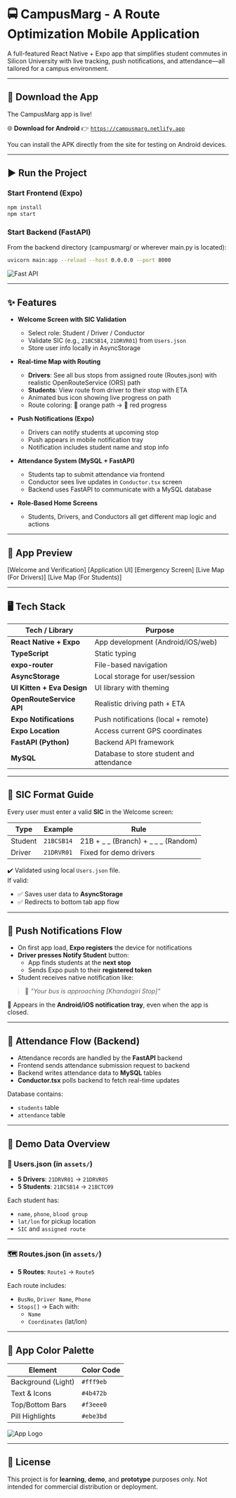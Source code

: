 # 🚍 CampusMarg - A Route Optimization Mobile Application

A full-featured React Native + Expo app that simplifies student commutes in Silicon University with live tracking, push notifications, and attendance—all tailored for a campus environment.

---

## 📲 Download the App

The CampusMarg app is live!

🌐 **Download for Android** 👉 [`https://campusmarg.netlify.app`](https://campusmarg.netlify.app)

You can install the APK directly from the site for testing on Android devices.

---

## ▶️ Run the Project

### Start Frontend (Expo)

```bash
npm install
npm start
```
### Start Backend (FastAPI)
From the backend directory (campusmarg/ or wherever main.py is located):

```bash
uvicorn main:app --reload --host 0.0.0.0 --port 8000
```
![Fast API](https://github.com/user-attachments/assets/b30799a0-e2a2-4a41-a22b-1a2df3852820)

---

## ✨ Features

- **Welcome Screen with SIC Validation**
  - Select role: Student / Driver / Conductor
  - Validate SIC (e.g., `21BCSB14`, `21DRVR01`) from `Users.json`
  - Store user info locally in AsyncStorage

- **Real-time Map with Routing**
  - **Drivers**: See all bus stops from assigned route (Routes.json) with realistic OpenRouteService (ORS) path
  - **Students**: View route from driver to their stop with ETA
  - Animated bus icon showing live progress on path
  - Route coloring: 🔶 orange path → 🔴 red progress

- **Push Notifications (Expo)**
  - Drivers can notify students at upcoming stop
  - Push appears in mobile notification tray
  - Notification includes student name and stop info

- **Attendance System (MySQL + FastAPI)**
  - Students tap to submit attendance via frontend
  - Conductor sees live updates in `Conductor.tsx` screen
  - Backend uses FastAPI to communicate with a MySQL database

- **Role-Based Home Screens**
  - Students, Drivers, and Conductors all get different map logic and actions

---

## 📸 App Preview

[Welcome and Verification]
[Application UI]
[Emergency Screen]
[Live Map (For Drivers)]
[Live Map (For Students)]

---

## 🖥️ Tech Stack

| Tech / Library             | Purpose                                  |
|----------------------------|------------------------------------------|
| **React Native + Expo**    | App development (Android/iOS/web)        |
| **TypeScript**             | Static typing                            |
| **expo-router**            | File-based navigation                    |
| **AsyncStorage**           | Local storage for user/session           |
| **UI Kitten + Eva Design** | UI library with theming                  |
| **OpenRouteService API**   | Realistic driving path + ETA             |
| **Expo Notifications**     | Push notifications (local + remote)      |
| **Expo Location**          | Access current GPS coordinates           |
| **FastAPI (Python)**       | Backend API framework                    |
| **MySQL**                  | Database to store student and attendance |

---

## 👤 SIC Format Guide

Every user must enter a valid **SIC** in the Welcome screen:

| Type    | Example     | Rule                 |
|---------|-------------|----------------------|
| Student | `21BCSB14`  | 21B + _ _ (Branch) + _ _ _ (Random) |
| Driver  | `21DRVR01`  | Fixed for demo drivers |

✔️ Validated using local `Users.json` file.  
If valid:

- ✅ Saves user data to **AsyncStorage**
- ✅ Redirects to bottom tab app flow

---

## 🔔 Push Notifications Flow

- On first app load, **Expo registers** the device for notifications
- **Driver presses Notify Student** button:
  - App finds students at the **next stop**
  - Sends Expo push to their **registered token**
- Student receives native notification like:

> 🔔 _"Your bus is approaching [Khandagiri Stop]"_

🧭 Appears in the **Android/iOS notification tray**, even when the app is closed.

---

## 📝 Attendance Flow (Backend)

- Attendance records are handled by the **FastAPI** backend
- Frontend sends attendance submission request to backend
- Backend writes attendance data to **MySQL** tables
- **Conductor.tsx** polls backend to fetch real-time updates

Database contains:
- `students` table
- `attendance` table

---

## 🧪 Demo Data Overview

### 📂 Users.json (in `assets/`)

- **5 Drivers**: `21DRVR01` → `21DRVR05`
- **5 Students**: `21BCSB14` → `21BCTC09`

Each student has:
- `name`, `phone`, `blood group`
- `lat/lon` for pickup location
- `SIC` and `assigned route`

---

### 🗺️ Routes.json (in `assets/`)

- **5 Routes**: `Route1` → `Route5`

Each route includes:
- `BusNo`, `Driver Name`, `Phone`
- `Stops[]` → Each with:
  - `Name`
  - `Coordinates` (lat/lon)

---

## 🎨 App Color Palette

| Element             | Color Code |
|---------------------|------------|
| Background (Light)  | `#fff9eb`  |
| Text & Icons        | `#4b472b`  |
| Top/Bottom Bars     | `#f3eee0`  |
| Pill Highlights     | `#ebe3bd`  |

![App Logo](https://github.com/user-attachments/assets/9362d158-0278-4934-8e44-9d8db3cd14d8)

---

## 🧾 License

This project is for **learning**, **demo**, and **prototype** purposes only.  Not intended for commercial distribution or deployment.
